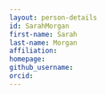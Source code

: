 ```yaml
---
layout: person-details
id: SarahMorgan
first-name: Sarah
last-name: Morgan
affiliation:
homepage:
github_username:
orcid:
---
```

